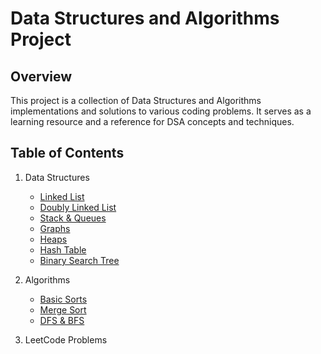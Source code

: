 # Data Structures and Algorithms Project
## Overview

This project is a collection of Data Structures and Algorithms implementations and solutions to various coding problems. It serves as a learning resource and a reference for DSA concepts and techniques.

## Table of Contents
1. Data Structures
   - [Linked List](https://github.com/Maimon1191/Data-Structures-Algorithm-Project/blob/main/LinkedList.java)
   - [Doubly Linked List](#doubly-linked-list)
   - [Stack & Queues](#stack-and-queues)
   - [Graphs](#graphs)
   - [Heaps](#heaps)
   - [Hash Table](#hash-table)
   - [Binary Search Tree](#binary-search-tree)
   
2. Algorithms
   - [Basic Sorts](#basic-sorts)
   - [Merge Sort](#merge-sort)
   - [DFS & BFS](#dfs-and-bfs)

3. LeetCode Problems
